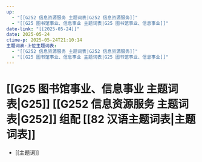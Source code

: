 ```yaml
---
up:
  - "[[G252 信息资源服务 主题词表|G252 信息资源服务]]"
  - "[[G25 图书馆事业、信息事业 主题词表|G25 图书馆事业、信息事业]]"
date-link: "[[2025-05-24]]"
date: 2025-05-24
ctime-p: 2025-05-24T21:10:14
主题词表-上位主题词表:
  - "[[G252 信息资源服务 主题词表|G252 信息资源服务]]"
  - "[[G25 图书馆事业、信息事业 主题词表|G25 图书馆事业、信息事业]]"
---
```


# [[G25 图书馆事业、信息事业 主题词表|G25]] [[G252 信息资源服务 主题词表|G252]] 组配 [[82 汉语主题词表|主题词表]]

- [[主题词]]
